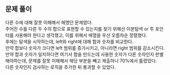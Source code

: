 ## 문제 풀이
다른 수에 대해 잘못 이해해서 헤맸던 문제였다.   
주어진 수를 다른 두 수의 합으로 표현할 수 있는지를 찾기 위해선 이분탐색 or 투 포인터를 사용해야 한다고 생각했고, 
이를 위해서 배열을 우선 오름차순 정렬했다.    
후에는 탐색을 시작하는데, left와 right에 대해 합과 숫자를 비교한다.   
만약 합보다 숫자가 크다면 left 범위를 증가시키고, 아니라면 right 범위를 감소시킨다.   
만약 합과 숫자가 일치하다면 여기서 합을 만드는데 사용한 숫자가 다른 숫자인지 판별해야하는데, 문제를 잘못 이해해서 해당 부분을 빼고 제출하니 70%에서 틀렸었다.   
다른 숫자인지 검사하는 로직을 추가한 뒤 통과할 수 있었다.